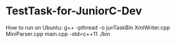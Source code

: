# TestTask-for-JuniorC-Dev

How to run on Ubuntu:
g++ -pthread -o junTaskBin XmlWriter.cpp MiniParser.cpp main.cpp -std=c++11
./bin
